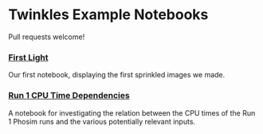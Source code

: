 # Twinkles Example Notebooks

Pull requests welcome!

### [First Light](FirstLight.ipynb)

Our first notebook, displaying the first sprinkled images we made.

### [Run 1 CPU Time Dependencies](Run1CPUTimes.ipynb)

A notebook for investigating the relation between the CPU times of the Run 1 Phosim runs and the various potentially relevant inputs.
